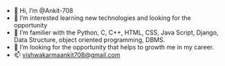 - 👋 Hi, I’m @Ankit-708
- 👀 I’m interested learning new technologies and looking for the opportunity
- 🌱 I’m familier with the Python, C, C++, HTML, CSS, Java Script, Django, Data Structure, object oriented programming, DBMS.
- 💞️ I’m looking for the opportunity that helps to growth me in  my career.
- 📫 vishwakarmaankit708@gmail.com

<!---
Ankit-708/Ankit-708 is a ✨ special ✨ repository because its `README.md` (this file) appears on your GitHub profile.
You can click the Preview link to take a look at your changes.
--->
